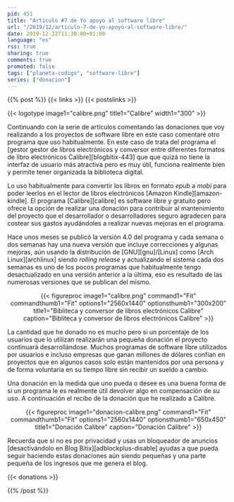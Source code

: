 ```yaml
---
pid: 451
title: "Artículo #7 de Yo apoyo al software libre"
url: "/2019/12/articulo-7-de-yo-apoyo-al-software-libre/"
date: 2019-12-22T11:30:00+01:00
language: "es"
rss: true
sharing: true
comments: true
promoted: false
tags: ["planeta-codigo", "software-libre"]
series: ["donacion"]
---
```


{{% post %}}
{{< links >}}
{{< postslinks >}}

{{< logotype image1="calibre.png" title1="Calibre" width1="300" >}}

Continuando con la serie de artículos comentando las donaciones que voy realizando a los proyectos de software libre en este caso comentaré otro programa que uso habitualmente. En este caso de trata del programa el [gestor gestor de libros electrónicos y conversor entre diferentes formatos de libro electrónicos Calibre][blogbitix-443] que que quizá no tiene la interfaz de usuario más atractiva pero es muy útil, funciona realmente bien y permite tener organizada la biblioteca digital.

Lo uso habitualmente para convertir los libros en formato _epub_ a _mobi_ para poder leerlos en el lector de libros electrónicos [Amazon Kindle][amazon-kindle]. El programa [Calibre][calibre] es software libre y gratuito pero ofrece la opción de realizar una donación para contribuir al mantenimiento del proyecto que el desarrollador o desarrolladores seguro agradecen para costear sus gastos ayudándoles a realizar nuevas mejoras en el programa.

Hace unos meses se publicó la versión 4.0 del programa y cada semana o dos semanas hay una nueva versión que incluye correcciones y algunas mejoras, aún usando la distribución de [GNU][gnu]/[Linux] como [Arch Linux][archlinux] siendo _rolling release_ y actualizando el sistema cada dos semanas es uno de los pocos programas que habitualmente tengo desactualizado en una versión anterior a la última, eso es resultado de las numerosas versiones que se publican del mismo.

<div class="media" style="text-align: center;">
    {{< figureproc
        image1="calibre.png" command1="Fit" commandthumb1="Fit" options1="2560x1440" optionsthumb1="300x200" title1="Bibliteca y conversor de libros electrónicos Calibre"
        caption="Bibliteca y conversor de libros electrónicos Calibre" >}}
</div>

La cantidad que he donado no es mucho pero si un porcentaje de los usuarios que lo utilizan realizarán una pequeña donación el proyecto continuará desarrollándose. Muchos programas de software libre utilizados por usuarios e incluso empresas que ganan millones de dólares confían en proyectos que en algunos casos solo están mantenidos por una persona y de forma voluntaria en su tiempo libre sin recibir un sueldo a cambio.

Una donación en la medida que uno pueda o desee es una buena forma de si un programa le es realmente útil devolver algo en compensación de su uso. A continuación el recibo de la donación que he realizado a Calibre. 

<div class="media" style="text-align: center;">
    {{< figureproc
        image1="donacion-calibre.png" command1="Fit" commandthumb1="Fit" options1="2560x1440" optionsthumb1="650x450" title1="Donación Calibre"
        caption="Donación Calibre" >}}
</div>

Recuerda que si no es por privacidad y usas un bloqueador de anuncios [desactivándolo en Blog Bitix][adblockplus-disable] ayudas a que pueda seguir haciendo estas donaciones aún siendo pequeñas y una parte pequeña de los ingresos que me genera el blog.

{{< donations >}}

{{% /post %}}
